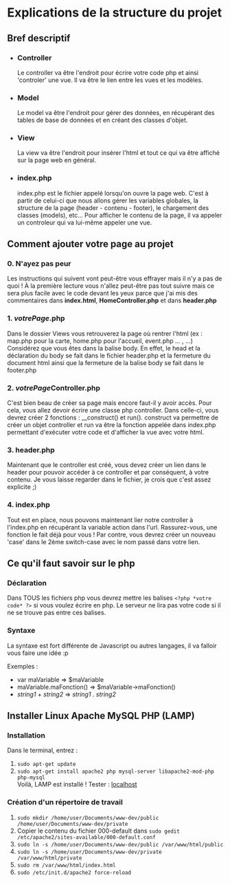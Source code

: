 # Explications de la structure du projet #

## Bref descriptif ##
- ### Controller ###
	Le controller va être l'endroit pour écrire votre code php et ainsi 'controler' une vue. Il va être le lien entre les vues et les modèles.
- ### Model ###
	Le model va être l'endroit pour gérer des données, en récupérant des tables de base de données et en créant des classes d'objet.
- ### View ###
	La view va être l'endroit pour insérer l'html et tout ce qui va être affiché sur la page web en général. 
- ### index.php ###
	index.php est le fichier appelé lorsqu'on ouvre la page web. C'est à partir de celui-ci que nous allons gérer les variables globales, la structure de la page (header - contenu - footer), le chargement des classes (models), etc... Pour afficher le contenu de la page, il va appeler un controleur qui va lui-même appeler une vue.

## Comment ajouter votre page au projet ##
### 0. N'ayez pas peur ###
  Les instructions qui suivent vont peut-être vous effrayer mais il n'y a pas de quoi ! À la première lecture vous n'allez peut-être pas tout suivre mais ce sera plus facile avec le code devant les yeux parce que j'ai mis des commentaires dans **index.html**, **HomeController.php** et dans **header.php**
### 1. *votrePage*.php ###
  Dans le dossier Views vous retrouverez la page où rentrer l'html (ex : map.php pour la carte, home.php pour l'accueil, event.php ... , ...) Considérez que vous êtes dans la balise body. En effet, le head et la déclaration du body se fait dans le fichier header.php et la fermeture du document html ainsi que la fermeture de la balise body se fait dans le footer.php
### 2. *votrePage*Controller.php ###
  C'est bien beau de créer sa page mais encore faut-il y avoir accès. Pour cela, vous allez devoir écrire une classe php controller. Dans celle-ci, vous devrez créer 2 fonctions : __construct() et run(). construct va permettre de créer un objet controller et run va être la fonction appelée dans index.php permettant d'exécuter votre code et d'afficher la vue avec votre html.
### 3. header.php ###
  Maintenant que le controller est créé, vous devez créer un lien dans le header pour pouvoir accéder à ce controller et par conséquent, à votre contenu. Je vous laisse regarder dans le fichier, je crois que c'est assez explicite ;)
### 4. index.php ###
  Tout est en place, nous pouvons maintenant lier notre controller à l'index.php en récupérant la variable action dans l'url. Rassurez-vous, une fonction le fait déjà pour vous ! Par contre, vous devrez créer un nouveau 'case' dans le 2ème switch-case avec le nom passé dans votre lien.

## Ce qu'il faut savoir sur le php ##
### Déclaration ###
  Dans TOUS les fichiers php vous devrez mettre les balises `<?php *votre code* ?>` si vous voulez écrire en php. Le serveur ne lira pas votre code si il ne se trouve pas entre ces balises.
### Syntaxe ###
  La syntaxe est fort différente de Javascript ou autres langages, il va falloir vous faire une idée :p  
    
  Exemples :
   - var maVariable => $maVariable
   - maVariable.maFonction() => $maVariable->maFonction()
   - *string1* + *string2* => *string1* . *string2*
   
## Installer Linux Apache MySQL PHP (LAMP)
### Installation ###
Dans le terminal, entrez : 
1. `sudo apt-get update`
2. `sudo apt-get install apache2 php mysql-server libapache2-mod-php php-mysql`  
Voilà, LAMP est installé ! Tester : [localhost](http://localhost/)  
### Création d'un répertoire de travail ###
1. `sudo mkdir /home/user/Documents/www-dev/public /home/user/Documents/www-dev/private`
2. Copier le contenu du fichier 000-default dans `sudo gedit /etc/apache2/sites-available/000-default.conf` 
3. `sudo ln -s /home/user/Documents/www-dev/public /var/www/html/public`
4. `sudo ln -s /home/user/Documents/www-dev/private /var/www/html/private`
5. `sudo rm /var/www/html/index.html`
6. `sudo /etc/init.d/apache2 force-reload`
